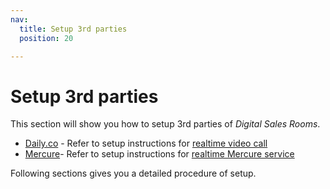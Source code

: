 ```yaml
---
nav:
  title: Setup 3rd parties
  position: 20

---
```


# Setup 3rd parties

This section will show you how to setup 3rd parties of *Digital Sales Rooms*.

* [Daily.co](https://daily.co/) - Refer to setup instructions for [realtime video call](./setup-3rd-party/realtime-video-dailyco.md)
* [Mercure](https://mercure.rocks/)- Refer to setup instructions for [realtime Mercure service](./setup-3rd-party/realtime-service-mercure.md)

Following sections gives you a detailed procedure of setup.
